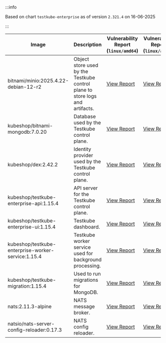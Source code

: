 :::info

Based on chart `testkube-enterprise` as of version `2.321.4` on 16-06-2025

:::

| Image | Description | Vulnerability Report (`linux/amd64`) | Vulnerability Report (`linux/arm64`) | Docker Image |
|-------|-------------|----------------------------------------|----------------------------------------|--------------|
| bitnami/minio:2025.4.22-debian-12-r2 | Object store used by the Testkube control plane to store logs and artifacts. | [View Report](./minio-2025.4.22-debian-12-r2_linux_amd64.md) | [View Report](./minio-2025.4.22-debian-12-r2_linux_arm64.md) | [View Image](https://hub.docker.com/layers/bitnami/minio/2025.4.22-debian-12-r2/images/sha256-b55af04849786132c6571b916da9cfd77e1eaa813917929c06f023bebf94873b?context=explore) |
| kubeshop/bitnami-mongodb:7.0.20 | Database used by the Testkube control plane. | [View Report](./bitnami-mongodb-7.0.20_linux_amd64.md) | [View Report](./bitnami-mongodb-7.0.20_linux_arm64.md) | [View Image](https://hub.docker.com/layers/kubeshop/bitnami-mongodb/7.0.20/images/sha256-8663700de129c2066dac073d15a675f6318d55d1afd427be48a0f1afeeb25a20?context=explore) |
| kubeshop/dex:2.42.2 | Identity provider used by the Testkube control plane. | [View Report](./dex-2.42.2_linux_amd64.md) | [View Report](./dex-2.42.2_linux_arm64.md) | [View Image](https://hub.docker.com/layers/kubeshop/dex/2.42.2/images/sha256-fae22cdfdb6e9adebe232ae42afcf41b687c6789c704ff3d42866973b0a8a828?context=explore) |
| kubeshop/testkube-enterprise-api:1.15.4 | API server for the Testkube control plane. | [View Report](./testkube-enterprise-api-1.15.4_linux_amd64.md) | [View Report](./testkube-enterprise-api-1.15.4_linux_arm64.md) | [View Image](https://hub.docker.com/layers/kubeshop/testkube-enterprise-api/1.15.4/images/sha256-51bcd80bdc973dd5d5ee8ee63b7e7407f7447e1a63369561a516e979dc3f0dae?context=explore) |
| kubeshop/testkube-enterprise-ui:1.15.4 | Testkube dashboard. | [View Report](./testkube-enterprise-ui-1.15.4_linux_amd64.md) | [View Report](./testkube-enterprise-ui-1.15.4_linux_arm64.md) | [View Image](https://hub.docker.com/layers/kubeshop/testkube-enterprise-ui/1.15.4/images/sha256-d973ae5b7e4ffad41a84b1f5b4259df4f4e5c94b6f1c52ac169ec735ca0923fe?context=explore) |
| kubeshop/testkube-enterprise-worker-service:1.15.4 | Testkube worker service used for background processing. | [View Report](./testkube-enterprise-worker-service-1.15.4_linux_amd64.md) | [View Report](./testkube-enterprise-worker-service-1.15.4_linux_arm64.md) | [View Image](https://hub.docker.com/layers/kubeshop/testkube-enterprise-worker-service/1.15.4/images/sha256-420c17eab094251647563268266a47a91513b9ec3a614aac1a0ae83aa1cdaafe?context=explore) |
| kubeshop/testkube-migration:1.15.4 | Used to run migrations for MongoDB. | [View Report](./testkube-migration-1.15.4_linux_amd64.md) | [View Report](./testkube-migration-1.15.4_linux_arm64.md) | [View Image](https://hub.docker.com/layers/kubeshop/testkube-migration/1.15.4/images/sha256-19f97ba81a4cd7b6e50667797105ecfc45ee6f5d04c42c0ee615d2755fbb48da?context=explore) |
| nats:2.11.3-alpine | NATS message broker. | [View Report](./nats-2.11.3-alpine_linux_amd64.md) | [View Report](./nats-2.11.3-alpine_linux_arm64.md) | [View Image](https://hub.docker.com/layers/library/nats/2.11.3-alpine/images/sha256-f6be324fcee27f2a91178d74f77bb4ba3e5a9d2e72ba7d6871f45d14aadca40a?context=explore) |
| natsio/nats-server-config-reloader:0.17.3 | NATS config reloader. | [View Report](./nats-server-config-reloader-0.17.3_linux_amd64.md) | [View Report](./nats-server-config-reloader-0.17.3_linux_arm64.md) | [View Image](https://hub.docker.com/layers/natsio/nats-server-config-reloader/0.17.3/images/sha256-6798c689cca8a98f34e57db124abe46c81edf9bfb02d54ad85da60d0e41ef592?context=explore) |
